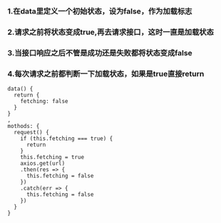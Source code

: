 ### 1.在data里定义一个初始状态，设为false，作为加载标志

### 2.请求之前将状态变成true,再去请求接口，这时一直是加载状态

### 3.当接口响应之后不管是成功还是失败都将状态变成false

### 4.每次请求之前都判断一下加载状态，如果是true直接return 

```
data() {
  return {
    fetching: false
  }
}
,
mothods: {
  request() {
    if (this.fetching === true) {
      return 
    }
    this.fetching = true
    axios.get(url)
    .then(res => {
      this.fetching = false
    })
    .catch(err => {
      this.fetching = false
    })
  }
}
```
